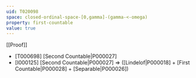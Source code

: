 ```yaml
---
uid: T020098
space: closed-ordinal-space-[0,gamma]-(gamma-<-omega)
property: first-countable
value: true
---
```

[[Proof]]

* [T000698] [Second Countable|P000027]
* [I000125] [Second Countable|P000027] => ([Lindelof|P000018] + [First Countable|P000028] + [Separable|P000026])

